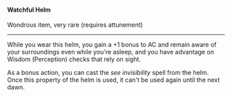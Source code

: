 #### Watchful Helm

Wondrous item, very rare (requires attunement)

---

While you wear this helm, you gain a +1 bonus to AC and remain aware of your surroundings even while you're asleep, and you have advantage on Wisdom (Perception) checks that rely on sight.

As a bonus action, you can cast the *see invisibility* spell from the helm. Once this property of the helm is used, it can't be used again until the next dawn.